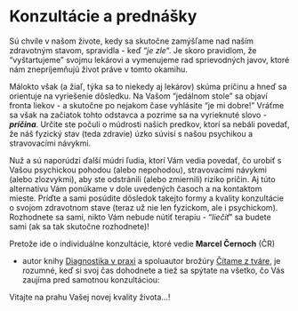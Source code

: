 Konzultácie a prednášky
=======================

Sú chvíle v našom živote, kedy sa skutočne zamýšľame nad naším zdravotným
stavom, spravidla - keď “*je zle*“. Je skoro pravidlom, že “vyštartujeme” svojmu
lekárovi a vymenujeme rad sprievodných javov, ktoré nám znepríjemňujú život
práve v tomto okamihu.

Málokto však (a žiaľ, týka sa to niekedy aj lekárov) skúma príčinu a hneď sa
orientuje na vyriešenie dôsledku. Na Vašom “jedálnom stole” sa objaví fronta
liekov - a skutočne po nejakom čase vyhlásite “je mi dobre!” Vráťme sa však na
začiatok tohto odstavca a pozrime sa na vyrieknuté slovo - ***príčina***. Určite
ste počuli o múdrosti našich predkov, ktorí sa nebáli povedať, že náš fyzický
stav (teda zdravie) úzko súvisí s našou psychikou a stravovacími návykmi.

Nuž a sú naporúdzi ďalší múdri ľudia, ktorí Vám vedia povedať, čo urobiť s Vašou
psychickou pohodou (alebo nepohodou), stravovacími návykmi (alebo zlozvykmi),
aby ste odstránili (alebo zmiernili) riziko príčin. Aj túto alternatívu Vám
ponúkame v dole uvedených časoch a na kontaktom mieste. Príďte a sami posúdite
dôsledok takejto formy a kvality konzultácie o svojom zdravotnom stave (teraz už
nie len fyzickom, ale i psychickom). Rozhodnete sa sami, nikto Vám nebude nútiť
terapiu - “*liečiť*” sa budete sami (ak sa tak skutočne rozhodnete)!

Pretože ide o individuálne konzultácie, ktoré vedie **Marcel Černoch** (ČR)
- autor knihy [Diagnostika v praxi](/altmed/knihy/diagnostika-v-praxi) a spoluautor brožúry
[Čítame z tváre](/altmed/knihy/citame-z-tvare), je rozumné, keď si
svoj čas dohodnete a tiež sa spýtate na všetko, čo Vás zaujíma pred samotnou
konzultáciou:

Vitajte na prahu Vašej novej kvality života…!
